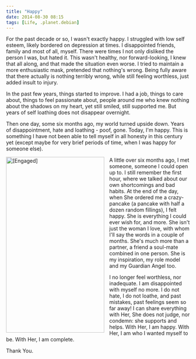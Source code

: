 ```yaml
---
title: "Happy"
date: 2014-08-30 08:15
tags: [Life, .planet.debian]
---
```


For the past decade or so, I wasn't exactly happy. I struggled with
low self esteem, likely bordered on depression at times. I
disappointed friends, family and most of all, myself. There were times
I not only disliked the person I was, but hated it. This wasn't
healthy, nor forward-looking, I knew that all along, and that made the
situation even worse. I tried to maintain a more enthusiastic mask,
pretended that nothing's wrong. Being fully aware that there actually
is nothing terribly wrong, while still feeling worthless, just added
insult to injury.

In the past few years, things started to improve. I had a job, things
to care about, things to feel passionate about, people around me who
knew nothing about the shadows on my heart, yet still smiled, still
supported me. But years of self loathing does not disappear overnight.

Then one day, some six months ago, my world turned upside down. Years
of disappointment, hate and loathing - poof, gone. Today, I'm happy.
This is something I have not been able to tell myself in all honesty
in this century yet (except maybe for very brief periods of time, when
I was happy for someone else).

<!-- more -->

<img src="/assets/asylum/images/posts/happy/engaged.480.jpg"
  width="269" height="480" alt="[Engaged]"
  style="float:left;margin-right:1em;">

A little over six months ago, I met someone, someone I could open up
to. I still remember the first hour, where we talked about our own
shortcomings and bad habits. At the end of the day, when She ordered
me a crazy-pancake (a pancake with half a dozen random fillings), I
felt happy. She is everything I could ever wish for, and more. She
isn't just the woman I love, with whom I'll say the words in a couple
of months. She's much more than a partner, a friend a soul-mate
combined in one person. She is my inspiration, my role model and my
Guardian Angel too.

I no longer feel worthless, nor inadequate. I am disappointed with
myself no more. I do not hate, I do not loathe, and past mistakes,
past feelings seem so far away! I can share everything with Her, She
does not judge, nor condemn: she supports and helps. With Her, I am
happy. With Her, I am who I wanted myself to be. With Her, I am
complete.

Thank You.
